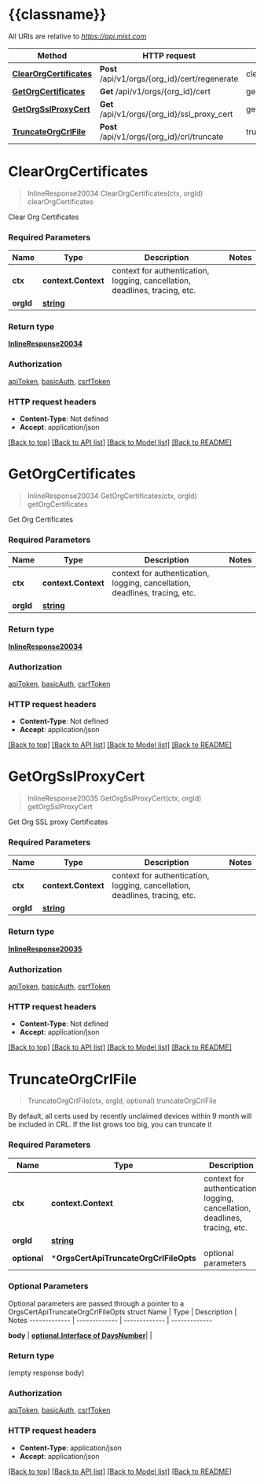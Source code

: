 # {{classname}}

All URIs are relative to *https://api.mist.com*

Method | HTTP request | Description
------------- | ------------- | -------------
[**ClearOrgCertificates**](OrgsCertApi.md#ClearOrgCertificates) | **Post** /api/v1/orgs/{org_id}/cert/regenerate | clearOrgCertificates
[**GetOrgCertificates**](OrgsCertApi.md#GetOrgCertificates) | **Get** /api/v1/orgs/{org_id}/cert | getOrgCertificates
[**GetOrgSslProxyCert**](OrgsCertApi.md#GetOrgSslProxyCert) | **Get** /api/v1/orgs/{org_id}/ssl_proxy_cert | getOrgSslProxyCert
[**TruncateOrgCrlFile**](OrgsCertApi.md#TruncateOrgCrlFile) | **Post** /api/v1/orgs/{org_id}/crl/truncate | truncateOrgCrlFile

# **ClearOrgCertificates**
> InlineResponse20034 ClearOrgCertificates(ctx, orgId)
clearOrgCertificates

Clear Org Certificates

### Required Parameters

Name | Type | Description  | Notes
------------- | ------------- | ------------- | -------------
 **ctx** | **context.Context** | context for authentication, logging, cancellation, deadlines, tracing, etc.
  **orgId** | [**string**](.md)|  | 

### Return type

[**InlineResponse20034**](inline_response_200_34.md)

### Authorization

[apiToken](../README.md#apiToken), [basicAuth](../README.md#basicAuth), [csrfToken](../README.md#csrfToken)

### HTTP request headers

 - **Content-Type**: Not defined
 - **Accept**: application/json

[[Back to top]](#) [[Back to API list]](../README.md#documentation-for-api-endpoints) [[Back to Model list]](../README.md#documentation-for-models) [[Back to README]](../README.md)

# **GetOrgCertificates**
> InlineResponse20034 GetOrgCertificates(ctx, orgId)
getOrgCertificates

Get Org Certificates

### Required Parameters

Name | Type | Description  | Notes
------------- | ------------- | ------------- | -------------
 **ctx** | **context.Context** | context for authentication, logging, cancellation, deadlines, tracing, etc.
  **orgId** | [**string**](.md)|  | 

### Return type

[**InlineResponse20034**](inline_response_200_34.md)

### Authorization

[apiToken](../README.md#apiToken), [basicAuth](../README.md#basicAuth), [csrfToken](../README.md#csrfToken)

### HTTP request headers

 - **Content-Type**: Not defined
 - **Accept**: application/json

[[Back to top]](#) [[Back to API list]](../README.md#documentation-for-api-endpoints) [[Back to Model list]](../README.md#documentation-for-models) [[Back to README]](../README.md)

# **GetOrgSslProxyCert**
> InlineResponse20035 GetOrgSslProxyCert(ctx, orgId)
getOrgSslProxyCert

Get Org SSL proxy Certificates

### Required Parameters

Name | Type | Description  | Notes
------------- | ------------- | ------------- | -------------
 **ctx** | **context.Context** | context for authentication, logging, cancellation, deadlines, tracing, etc.
  **orgId** | [**string**](.md)|  | 

### Return type

[**InlineResponse20035**](inline_response_200_35.md)

### Authorization

[apiToken](../README.md#apiToken), [basicAuth](../README.md#basicAuth), [csrfToken](../README.md#csrfToken)

### HTTP request headers

 - **Content-Type**: Not defined
 - **Accept**: application/json

[[Back to top]](#) [[Back to API list]](../README.md#documentation-for-api-endpoints) [[Back to Model list]](../README.md#documentation-for-models) [[Back to README]](../README.md)

# **TruncateOrgCrlFile**
> TruncateOrgCrlFile(ctx, orgId, optional)
truncateOrgCrlFile

By default, all certs used by recently unclaimed devices within 9 month will be included in CRL. If the list grows too big, you can truncate it

### Required Parameters

Name | Type | Description  | Notes
------------- | ------------- | ------------- | -------------
 **ctx** | **context.Context** | context for authentication, logging, cancellation, deadlines, tracing, etc.
  **orgId** | [**string**](.md)|  | 
 **optional** | ***OrgsCertApiTruncateOrgCrlFileOpts** | optional parameters | nil if no parameters

### Optional Parameters
Optional parameters are passed through a pointer to a OrgsCertApiTruncateOrgCrlFileOpts struct
Name | Type | Description  | Notes
------------- | ------------- | ------------- | -------------

 **body** | [**optional.Interface of DaysNumber**](DaysNumber.md)|  | 

### Return type

 (empty response body)

### Authorization

[apiToken](../README.md#apiToken), [basicAuth](../README.md#basicAuth), [csrfToken](../README.md#csrfToken)

### HTTP request headers

 - **Content-Type**: application/json
 - **Accept**: application/json

[[Back to top]](#) [[Back to API list]](../README.md#documentation-for-api-endpoints) [[Back to Model list]](../README.md#documentation-for-models) [[Back to README]](../README.md)

